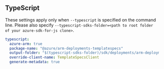 ## TypeScript

These settings apply only when `--typescript` is specified on the command line.
Please also specify `--typescript-sdks-folder=<path to root folder of your azure-sdk-for-js clone>`.

```yaml $(typescript)
typescript:
  azure-arm: true
  package-name: "@azure/arm-deployments-templatespecs"
  output-folder: "$(typescript-sdks-folder)/sdk/deployments/arm-deployments-templatespecs"
  override-client-name: TemplateSpecsClient
  generate-metadata: true
```
